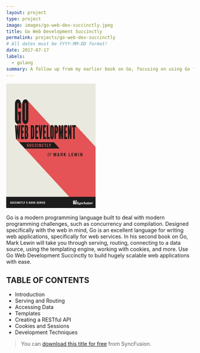 ```yaml
---
layout: project
type: project
image: images/go-web-dev-succinctly.jpeg
title: Go Web Development Succinctly
permalink: projects/go-web-dev-succinctly
# All dates must be YYYY-MM-DD format!
date: 2017-07-17
labels:
  - golang
summary: A follow up from my earlier book on Go, focusing on using Go for web development and building APIs.
---
```


<img class="ui medium right floated rounded image" src="../images/go-web-dev-succinctly.jpeg">

Go is a modern programming language built to deal with modern programming challenges, such as concurrency and compilation. Designed specifically with the web in mind, Go is an excellent language for writing web applications, specifically for web services. In his second book on Go, Mark Lewin will take you through serving, routing, connecting to a data source, using the templating engine, working with cookies, and more. Use Go Web Development Succinctly to build hugely scalable web applications with ease.

## TABLE OF CONTENTS

- Introduction
- Serving and Routing
- Accessing Data
- Templates
- Creating a RESTful API
- Cookies and Sessions
- Development Techniques

> You can [download this title for free](https://www.syncfusion.com/succinctly-free-ebooks/confirmation/go-web-development) from SyncFusion.
